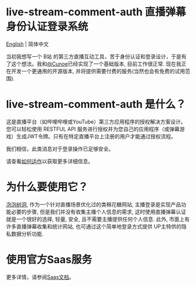 # live-stream-comment-auth 直播弹幕身份认证登录系统
[English](README.md) | 简体中文

当初我想写一个 B站 的第三方直播互动工具，苦于身份认证和登录设计，于是有了这个想法。我和[@Cunoe](https://github.com/CUNOE)已经实现了一个基础版本, 目前工作很正常. 现在我正在开发一个更通用的开源版本, 并将提供需要付费的服务(当然也会有免费的试用范围).

# live-stream-comment-auth 是什么？

这是直播平台（如哔哩哔哩或YouTube）第三方应用程序的授权解决方案设计。
您可以轻松使用 RESTFUL API 服务进行授权并为您自己的应用程序（或弹幕游戏）生成JWT令牌。只有在特定直播平台上注册的用户才能通过授权流程。

我们相信，此类消息对于登录操作已足够安全。

请查看[如何运作](docs/how-it-works_zh.md)以获取更多详细信息。

# 为什么要使用它？
[泡泡树洞](https://2some.one), 作为一个针对直播场景优化过的类棉花糖网站, 主播登录是实现产品功能必要的步骤, 但是我们并没有收集主播个人信息的需求, 这时使用直播弹幕认证就是一个很好的选择, 轻量, 安全, 且不需要主播提供任何个人信息.
此外, 市面上有许多直播弹幕收集和统计网站, 也可通过这个简单地登录方式提供 UP主特供的隐私数据分析功能. 

# 使用官方Saas服务

更多详情，请参阅[Saas文档](docs/saas_zh.md)。

